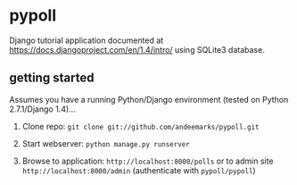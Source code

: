 pypoll
======

Django tutorial application documented at https://docs.djangoproject.com/en/1.4/intro/ using SQLite3 database.

getting started
---------------

Assumes you have a running Python/Django environment (tested on Python 2.7.1/Django 1.4)...

1. Clone repo: `git clone git://github.com/andeemarks/pypoll.git`

1. Start webserver: `python manage.py runserver`

1. Browse to application: `http://localhost:8000/polls` or to admin site `http://localhost:8000/admin` (authenticate with `pypoll/pypoll`)


